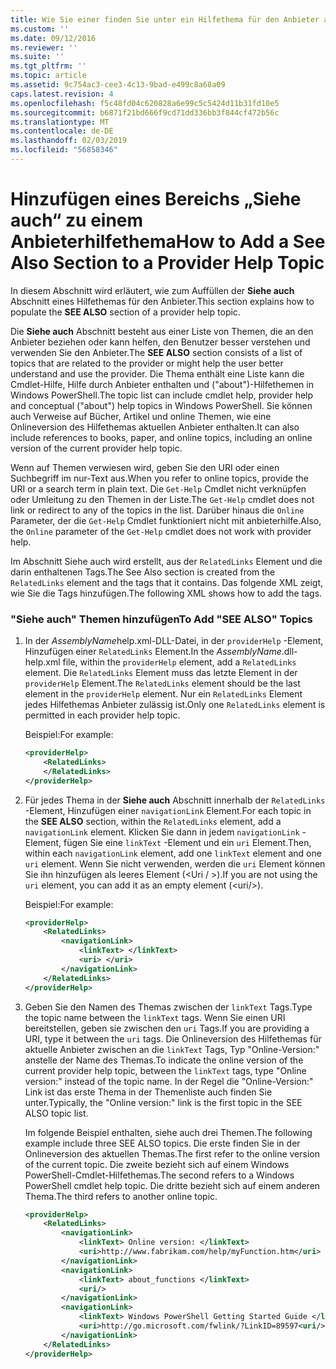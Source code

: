 ```yaml
---
title: Wie Sie einer finden Sie unter ein Hilfethema für den Anbieter auch Abschnitt hinzufügen | Microsoft-Dokumentation
ms.custom: ''
ms.date: 09/12/2016
ms.reviewer: ''
ms.suite: ''
ms.tgt_pltfrm: ''
ms.topic: article
ms.assetid: 9c754ac3-cee3-4c13-9bad-e499c8a68a09
caps.latest.revision: 4
ms.openlocfilehash: f5c48fd04c620828a6e99c5c5424d11b31fd10e5
ms.sourcegitcommit: b6871f21bd666f9cd71dd336bb3f844cf472b56c
ms.translationtype: MT
ms.contentlocale: de-DE
ms.lasthandoff: 02/03/2019
ms.locfileid: "56858346"
---
```

# <a name="how-to-add-a-see-also-section-to-a-provider-help-topic"></a><span data-ttu-id="573f6-102">Hinzufügen eines Bereichs „Siehe auch“ zu einem Anbieterhilfethema</span><span class="sxs-lookup"><span data-stu-id="573f6-102">How to Add a See Also Section to a Provider Help Topic</span></span>

<span data-ttu-id="573f6-103">In diesem Abschnitt wird erläutert, wie zum Auffüllen der **Siehe auch** Abschnitt eines Hilfethemas für den Anbieter.</span><span class="sxs-lookup"><span data-stu-id="573f6-103">This section explains how to populate the **SEE ALSO** section of a provider help topic.</span></span>

<span data-ttu-id="573f6-104">Die **Siehe auch** Abschnitt besteht aus einer Liste von Themen, die an den Anbieter beziehen oder kann helfen, den Benutzer besser verstehen und verwenden Sie den Anbieter.</span><span class="sxs-lookup"><span data-stu-id="573f6-104">The **SEE ALSO** section consists of a list of topics that are related to the provider or might help the user better understand and use the provider.</span></span> <span data-ttu-id="573f6-105">Die Thema enthält eine Liste kann die Cmdlet-Hilfe, Hilfe durch Anbieter enthalten und ("about")-Hilfethemen in Windows PowerShell.</span><span class="sxs-lookup"><span data-stu-id="573f6-105">The topic list can include cmdlet help, provider help and conceptual ("about") help topics in Windows PowerShell.</span></span> <span data-ttu-id="573f6-106">Sie können auch Verweise auf Bücher, Artikel und online Themen, wie eine Onlineversion des Hilfethemas aktuellen Anbieter enthalten.</span><span class="sxs-lookup"><span data-stu-id="573f6-106">It can also include references to books, paper, and online topics, including an online version of the current provider help topic.</span></span>

<span data-ttu-id="573f6-107">Wenn auf Themen verwiesen wird, geben Sie den URI oder einen Suchbegriff im nur-Text aus.</span><span class="sxs-lookup"><span data-stu-id="573f6-107">When you refer to online topics, provide the URI or a search term in plain text.</span></span> <span data-ttu-id="573f6-108">Die `Get-Help` Cmdlet nicht verknüpfen oder Umleitung zu den Themen in der Liste.</span><span class="sxs-lookup"><span data-stu-id="573f6-108">The `Get-Help` cmdlet does not link or redirect to any of the topics in the list.</span></span> <span data-ttu-id="573f6-109">Darüber hinaus die `Online` Parameter, der die `Get-Help` Cmdlet funktioniert nicht mit anbieterhilfe.</span><span class="sxs-lookup"><span data-stu-id="573f6-109">Also, the `Online` parameter of the `Get-Help` cmdlet does not work with provider help.</span></span>

<span data-ttu-id="573f6-110">Im Abschnitt Siehe auch wird erstellt, aus der `RelatedLinks` Element und die darin enthaltenen Tags.</span><span class="sxs-lookup"><span data-stu-id="573f6-110">The See Also section is created from the `RelatedLinks` element and the tags that it contains.</span></span> <span data-ttu-id="573f6-111">Das folgende XML zeigt, wie Sie die Tags hinzufügen.</span><span class="sxs-lookup"><span data-stu-id="573f6-111">The following XML shows how to add the tags.</span></span>

### <a name="to-add-see-also-topics"></a><span data-ttu-id="573f6-112">"Siehe auch" Themen hinzufügen</span><span class="sxs-lookup"><span data-stu-id="573f6-112">To Add "SEE ALSO" Topics</span></span>

1. <span data-ttu-id="573f6-113">In der *AssemblyName*help.xml-DLL-Datei, in der `providerHelp` -Element, Hinzufügen einer `RelatedLinks` Element.</span><span class="sxs-lookup"><span data-stu-id="573f6-113">In the *AssemblyName*.dll-help.xml file, within the `providerHelp` element, add a `RelatedLinks` element.</span></span> <span data-ttu-id="573f6-114">Die `RelatedLinks` Element muss das letzte Element in der `providerHelp` Element.</span><span class="sxs-lookup"><span data-stu-id="573f6-114">The `RelatedLinks` element should be the last element in the `providerHelp` element.</span></span> <span data-ttu-id="573f6-115">Nur ein `RelatedLinks` Element jedes Hilfethemas Anbieter zulässig ist.</span><span class="sxs-lookup"><span data-stu-id="573f6-115">Only one `RelatedLinks` element is permitted in each provider help topic.</span></span>

   <span data-ttu-id="573f6-116">Beispiel:</span><span class="sxs-lookup"><span data-stu-id="573f6-116">For example:</span></span>

    ```xml
    <providerHelp>
        <RelatedLinks>
        </RelatedLinks>
    </providerHelp>
    ```

2. <span data-ttu-id="573f6-117">Für jedes Thema in der **Siehe auch** Abschnitt innerhalb der `RelatedLinks` -Element, Hinzufügen einer `navigationLink` Element.</span><span class="sxs-lookup"><span data-stu-id="573f6-117">For each topic in the **SEE ALSO** section, within the `RelatedLinks` element, add a `navigationLink` element.</span></span> <span data-ttu-id="573f6-118">Klicken Sie dann in jedem `navigationLink` -Element, fügen Sie eine `linkText` -Element und ein `uri` Element.</span><span class="sxs-lookup"><span data-stu-id="573f6-118">Then, within each `navigationLink` element, add one `linkText` element and one `uri` element.</span></span> <span data-ttu-id="573f6-119">Wenn Sie nicht verwenden, werden die `uri` Element können Sie ihn hinzufügen als leeres Element (\<Uri / >).</span><span class="sxs-lookup"><span data-stu-id="573f6-119">If you are not using the `uri` element, you can add it as an empty element (\<uri/>).</span></span>

   <span data-ttu-id="573f6-120">Beispiel:</span><span class="sxs-lookup"><span data-stu-id="573f6-120">For example:</span></span>

    ```xml
    <providerHelp>
        <RelatedLinks>
            <navigationLink>
                <linkText> </linkText>
                <uri> </uri>
            </navigationLink>
        </RelatedLinks>
    </providerHelp>
    ```

3. <span data-ttu-id="573f6-121">Geben Sie den Namen des Themas zwischen der `linkText` Tags.</span><span class="sxs-lookup"><span data-stu-id="573f6-121">Type the topic name between the `linkText` tags.</span></span> <span data-ttu-id="573f6-122">Wenn Sie einen URI bereitstellen, geben sie zwischen den `uri` Tags.</span><span class="sxs-lookup"><span data-stu-id="573f6-122">If you are providing a URI, type it between the `uri` tags.</span></span> <span data-ttu-id="573f6-123">Die Onlineversion des Hilfethemas für aktuelle Anbieter zwischen an die `linkText` Tags, Typ "Online-Version:" anstelle der Name des Themas.</span><span class="sxs-lookup"><span data-stu-id="573f6-123">To indicate the online version of the current provider help topic, between the `linkText` tags, type "Online version:" instead of the topic name.</span></span> <span data-ttu-id="573f6-124">In der Regel die "Online-Version:" Link ist das erste Thema in der Themenliste auch finden Sie unter.</span><span class="sxs-lookup"><span data-stu-id="573f6-124">Typically, the "Online version:" link is the first topic in the SEE ALSO topic list.</span></span>

   <span data-ttu-id="573f6-125">Im folgende Beispiel enthalten, siehe auch drei Themen.</span><span class="sxs-lookup"><span data-stu-id="573f6-125">The following example include three SEE ALSO topics.</span></span> <span data-ttu-id="573f6-126">Die erste finden Sie in der Onlineversion des aktuellen Themas.</span><span class="sxs-lookup"><span data-stu-id="573f6-126">The first refer to the online version of the current topic.</span></span> <span data-ttu-id="573f6-127">Die zweite bezieht sich auf einem Windows PowerShell-Cmdlet-Hilfethemas.</span><span class="sxs-lookup"><span data-stu-id="573f6-127">The second refers to a Windows PowerShell cmdlet help topic.</span></span> <span data-ttu-id="573f6-128">Die dritte bezieht sich auf einem anderen Thema.</span><span class="sxs-lookup"><span data-stu-id="573f6-128">The third refers to another online topic.</span></span>

    ```xml
    <providerHelp>
        <RelatedLinks>
            <navigationLink>
                <linkText> Online version: </linkText>
                <uri>http://www.fabrikam.com/help/myFunction.htm</uri>
            </navigationLink>
            <navigationLink>
                <linkText> about_functions </linkText>
                <uri/>
            </navigationLink>
            <navigationLink>
                <linkText> Windows PowerShell Getting Started Guide </linkText>
                <uri>http://go.microsoft.com/fwlink/?LinkID=89597<uri/>
            </navigationLink>
        </RelatedLinks>
    </providerHelp>
    ```
